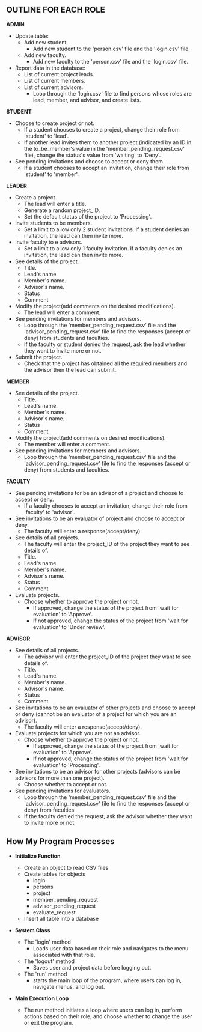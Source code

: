 ## **OUTLINE FOR EACH ROLE**


**ADMIN**
- Update table:
    - Add new student.
        - Add new student to the 'person.csv' file and the 'login.csv' file.
    - Add new faculty.
        - Add new faculty to the 'person.csv' file and the 'login.csv' file.
- Report data in the database:
    - List of current project leads.
    - List of current members.
    - List of current advisors.
        - Loop through the 'login.csv' file to find persons whose roles are lead, member, and advisor, and create lists.


**STUDENT**
- Choose to create project or not.
    - If a student chooses to create a project, change their role from 'student' to 'lead'.
    - If another lead invites them to another project (indicated by an ID in the to_be_member's value in the 'member_pending_request.csv' file), change the status's value from 'waiting' to 'Deny'.
- See pending invitations and choose to accept or deny them.
    - If a student chooses to accept an invitation, change their role from 'student' to 'member'.


**LEADER**
- Create a project.
    - The lead will enter a title.
    - Generate a random project_ID.
    - Set the default status of the project to 'Processing'.
- Invite students to be members.
    - Set a limit to allow only 2 student invitations. If a student denies an invitation, the lead can then invite more.
- Invite faculty to e advisors.
    - Set a limit to allow only 1 faculty invitation. If a faculty denies an invitation, the lead can then invite more.
- See details of the project.
    - Title.
    - Lead's name.
    - Member's name.
    - Advisor's name.
    - Status
    - Comment
- Modify the project(add comments on the desired modifications).
    - The lead will enter a comment.
- See pending invitations for members and advisors.
    - Loop through the 'member_pending_request.csv' file and the 'advisor_pending_request.csv' file to find the responses (accept or deny) from students and faculties.
    - If the faculty or student denied the request, ask the lead whether they want to invite more or not.
- Submit the project.
    - Check that the project has obtained all the required members and the advisor then the lead can submit.


**MEMBER**
- See details of the project.
    - Title.
    - Lead's name.
    - Member's name.
    - Advisor's name.
    - Status
    - Comment
- Modify the project(add comments on desired modifications).
    - The member will enter a comment.
- See pending invitations for members and advisors.
    - Loop through the 'member_pending_request.csv' file and the 'advisor_pending_request.csv' file to find the responses (accept or deny) from students and faculties.


**FACULTY**
- See pending invitations for be an advisor of a project and choose to accept or deny.
    - If a faculty chooses to accept an invitation, change their role from 'faculty' to 'advisor'.
- See invitations to be an evaluator of project and choose to accept or deny.
    - The faculty will enter a response(accept/deny).
- See details of all projects.
    - The faculty will enter the project_ID of the project they want to see details of.
    - Title.
    - Lead's name.
    - Member's name.
    - Advisor's name.
    - Status
    - Comment
- Evaluate projects.
    - Choose whether to approve the project or not.
      - If approved, change the status of the project from 'wait for evaluation' to 'Approve'.
      - If not approved, change the status of the project from 'wait for evaluation' to 'Under review'.


**ADVISOR**
- See details of all projects.
    - The advisor will enter the project_ID of the project they want to see details of.
    - Title.
    - Lead's name.
    - Member's name.
    - Advisor's name.
    - Status
    - Comment
- See invitations to be an evaluator of other projects and choose to accept or deny (cannot be an evaluator of a project 
  for which you are an advisor).
    - The faculty will enter a response(accept/deny).
- Evaluate projects for which you are not an advisor.
    - Choose whether to approve the project or not.
      - If approved, change the status of the project from 'wait for evaluation' to 'Approve'.
      - If not approved, change the status of the project from 'wait for evaluation' to 'Processing'.
- See invitations to be an advisor for other projects (advisors can be advisors for more than one project).
    - Choose whether to accept or not.
- See pending invitations for evaluators.
    - Loop through the 'member_pending_request.csv' file and the 'advisor_pending_request.csv' file to find the responses (accept or deny) from faculties.
    - If the faculty denied the request, ask the advisor whether they want to invite more or not.

  
  
## **How My Program Processes**
- **Initialize Function**
    - Create an object to read CSV files
    - Create tables for objects
       - login
       - persons 
       - project
       - member_pending_request 
       - advisor_pending_request
       - evaluate_request
    - Insert all table into a database

- **System Class**
    - The 'login' method
        - Loads user data based on their role and navigates to the menu associated with that role.
    - The 'logout' method
        - Saves user and project data before logging out.
    - The 'run' method
        - starts the main loop of the program, where users can log in, navigate menus, and log out.

- **Main Execution Loop**
    - The run method initiates a loop where users can log in, perform actions based on their role, and choose whether to change the user or exit the program.